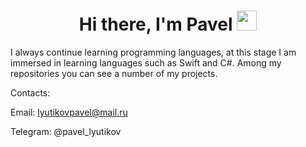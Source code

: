 <h1 align="center">Hi there, I'm Pavel</a> 
<img src="https://github.com/blackcater/blackcater/raw/main/images/Hi.gif" height="32"/></h1>

I always continue learning programming languages, at this stage I am immersed in learning languages such as Swift and C#. Among my repositories you can see a number of my projects.

Contacts:

Email: lyutikovpavel@mail.ru

Telegram: @pavel_lyutikov
